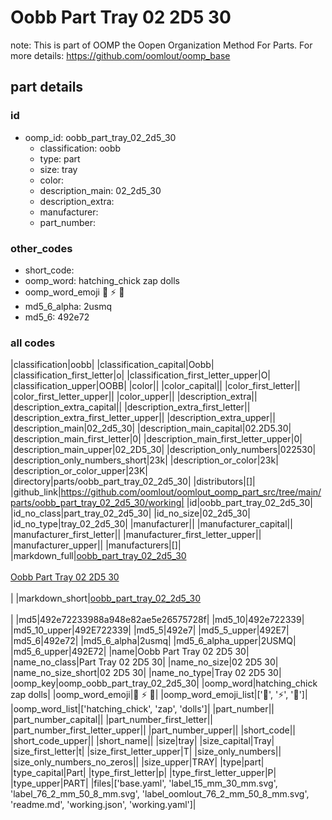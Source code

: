 # Oobb Part Tray 02 2D5 30  

note: This is part of OOMP the Oopen Organization Method For Parts. For more details: https://github.com/oomlout/oomp_base

##  part details





### id
* oomp_id: oobb_part_tray_02_2d5_30
  * classification: oobb
  * type: part
  * size: tray
  * color: 
  * description_main: 02_2d5_30
  * description_extra: 
  * manufacturer: 
  * part_number: 

### other_codes
* short_code: 
* oomp_word: hatching_chick zap dolls
* oomp_word_emoji :hatching_chick: :zap: :dolls:
* md5_6_alpha: 2usmq
* md5_6: 492e72

### all codes 
|classification|oobb|
|classification_capital|Oobb|
|classification_first_letter|o|
|classification_first_letter_upper|O|
|classification_upper|OOBB|
|color||
|color_capital||
|color_first_letter||
|color_first_letter_upper||
|color_upper||
|description_extra||
|description_extra_capital||
|description_extra_first_letter||
|description_extra_first_letter_upper||
|description_extra_upper||
|description_main|02_2d5_30|
|description_main_capital|02.2D5.30|
|description_main_first_letter|0|
|description_main_first_letter_upper|0|
|description_main_upper|02_2D5_30|
|description_only_numbers|022530|
|description_only_numbers_short|23k|
|description_or_color|23k|
|description_or_color_upper|23K|
|directory|parts/oobb_part_tray_02_2d5_30|
|distributors|[]|
|github_link|https://github.com/oomlout/oomlout_oomp_part_src/tree/main/parts/oobb_part_tray_02_2d5_30/working|
|id|oobb_part_tray_02_2d5_30|
|id_no_class|part_tray_02_2d5_30|
|id_no_size|02_2d5_30|
|id_no_type|tray_02_2d5_30|
|manufacturer||
|manufacturer_capital||
|manufacturer_first_letter||
|manufacturer_first_letter_upper||
|manufacturer_upper||
|manufacturers|[]|
|markdown_full|[oobb_part_tray_02_2d5_30](https://github.com/oomlout/oomlout_oomp_part_src/tree/main/parts/oobb_part_tray_02_2d5_30/working)<br>[](https://github.com/oomlout/oomlout_oomp_part_src/tree/main/parts/oobb_part_tray_02_2d5_30/working)<br>[Oobb Part Tray 02 2D5 30](https://github.com/oomlout/oomlout_oomp_part_src/tree/main/parts/oobb_part_tray_02_2d5_30/working)<br><br>|
|markdown_short|[oobb_part_tray_02_2d5_30](https://github.com/oomlout/oomlout_oomp_part_src/tree/main/parts/oobb_part_tray_02_2d5_30/working)<br><br>|
|md5|492e72233988a948e82ae5e26575728f|
|md5_10|492e722339|
|md5_10_upper|492E722339|
|md5_5|492e7|
|md5_5_upper|492E7|
|md5_6|492e72|
|md5_6_alpha|2usmq|
|md5_6_alpha_upper|2USMQ|
|md5_6_upper|492E72|
|name|Oobb Part Tray 02 2D5 30|
|name_no_class|Part Tray 02 2D5 30|
|name_no_size|02 2D5 30|
|name_no_size_short|02 2D5 30|
|name_no_type|Tray 02 2D5 30|
|oomp_key|oomp_oobb_part_tray_02_2d5_30|
|oomp_word|hatching_chick zap dolls|
|oomp_word_emoji|:hatching_chick: :zap: :dolls:|
|oomp_word_emoji_list|[':hatching_chick:', ':zap:', ':dolls:']|
|oomp_word_list|['hatching_chick', 'zap', 'dolls']|
|part_number||
|part_number_capital||
|part_number_first_letter||
|part_number_first_letter_upper||
|part_number_upper||
|short_code||
|short_code_upper||
|short_name||
|size|tray|
|size_capital|Tray|
|size_first_letter|t|
|size_first_letter_upper|T|
|size_only_numbers||
|size_only_numbers_no_zeros||
|size_upper|TRAY|
|type|part|
|type_capital|Part|
|type_first_letter|p|
|type_first_letter_upper|P|
|type_upper|PART|
|files|['base.yaml', 'label_15_mm_30_mm.svg', 'label_76_2_mm_50_8_mm.svg', 'label_oomlout_76_2_mm_50_8_mm.svg', 'readme.md', 'working.json', 'working.yaml']|
